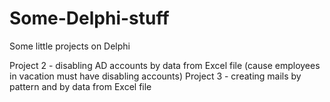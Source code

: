 # Some-Delphi-stuff
Some little projects on Delphi

Project 2 - disabling AD accounts by data from Excel file (cause employees in vacation must have disabling accounts)
Project 3 - creating mails by pattern and by data from Excel file
